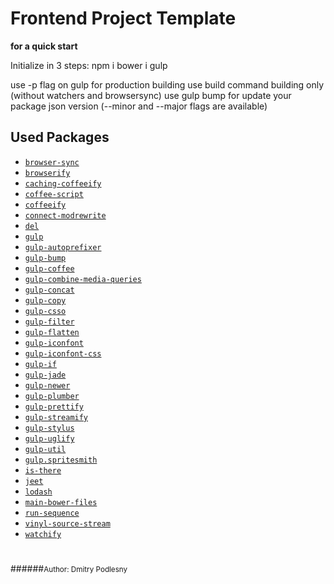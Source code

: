 # Frontend Project Template

**for a quick start**

Initialize in 3 steps:
npm i
bower i
gulp

use -p flag on gulp for production building
use build command building only (without watchers and browsersync)
use gulp bump for update your package json version (--minor and --major flags are available)

## Used Packages

* [`browser-sync`](https://www.npmjs.com/package/browser-sync)
* [`browserify`](https://www.npmjs.com/package/browserify)
* [`caching-coffeeify`](https://www.npmjs.com/package/caching-coffeeify)
* [`coffee-script`](https://www.npmjs.com/package/coffee-script)
* [`coffeeify`](https://www.npmjs.com/package/coffeeify)
* [`connect-modrewrite`](https://www.npmjs.com/package/connect-modrewrite)
* [`del`](https://www.npmjs.com/package/del)
* [`gulp`](https://www.npmjs.com/package/gulp)
* [`gulp-autoprefixer`](https://www.npmjs.com/package/gulp-autoprefixer)
* [`gulp-bump`](https://www.npmjs.com/packages/gulp-bump)
* [`gulp-coffee`](https://www.npmjs.com/package/gulp-coffee)
* [`gulp-combine-media-queries`](https://www.npmjs.com/package/gulp-combine-media-queries)
* [`gulp-concat`](https://www.npmjs.com/package/gulp-concat)
* [`gulp-copy`](https://www.npmjs.com/package/gulp-copy)
* [`gulp-csso`](https://www.npmjs.com/package/gulp-csso)
* [`gulp-filter`](https://www.npmjs.com/package/gulp-filter)
* [`gulp-flatten`](https://www.npmjs.com/package/gulp-flatten)
* [`gulp-iconfont`](https://www.npmjs.com/package/gulp-iconfont)
* [`gulp-iconfont-css`](https://www.npmjs.com/package/gulp-iconfont-css)
* [`gulp-if`](https://www.npmjs.com/package/gulp-if)
* [`gulp-jade`](https://www.npmjs.com/package/gulp-jade)
* [`gulp-newer`](https://www.npmjs.com/package/gulp-newer)
* [`gulp-plumber`](https://www.npmjs.com/package/gulp-plumber)
* [`gulp-prettify`](https://www.npmjs.com/package/gulp-prettify)
* [`gulp-streamify`](https://www.npmjs.com/package/gulp-streamify)
* [`gulp-stylus`](https://www.npmjs.com/package/gulp-stylus)
* [`gulp-uglify`](https://www.npmjs.com/package/gulp-uglify)
* [`gulp-util`](https://www.npmjs.com/package/gulp-util)
* [`gulp.spritesmith`](https://www.npmjs.com/package/gulp.spritesmith)
* [`is-there`](https://www.npmjs.com/package/is-there)
* [`jeet`](https://www.npmjs.com/package/jeet)
* [`lodash`](https://www.npmjs.com/package/lodash)
* [`main-bower-files`](https://www.npmjs.com/package/main-bower-files)
* [`run-sequence`](https://www.npmjs.com/package/run-sequence)
* [`vinyl-source-stream`](https://www.npmjs.com/package/vinyl-source-stream)
* [`watchify`](https://www.npmjs.com/package/watchify)

#

######<small>Author: Dmitry Podlesny</small>

